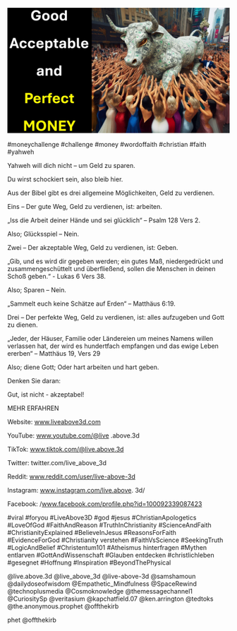 ![Video cover image](../cover.jpg "cover photo")

#moneychallenge #challenge #money #wordoffaith #christian #faith #yahweh

Yahweh will dich nicht – um Geld zu sparen.

Du wirst schockiert sein, also bleib hier.

Aus der Bibel gibt es drei allgemeine Möglichkeiten, Geld zu verdienen.

Eins – Der gute Weg, Geld zu verdienen, ist: arbeiten.

„Iss die Arbeit deiner Hände und sei glücklich“ – Psalm 128 Vers 2.

Also; Glücksspiel – Nein.

Zwei – Der akzeptable Weg, Geld zu verdienen, ist: Geben.

„Gib, und es wird dir gegeben werden; ein gutes Maß, niedergedrückt und zusammengeschüttelt und überfließend, sollen die Menschen in deinen Schoß geben.“ - Lukas 6 Vers 38.

Also; Sparen – Nein.

„Sammelt euch keine Schätze auf Erden“ – Matthäus 6:19.

Drei – Der perfekte Weg, Geld zu verdienen, ist: alles aufzugeben und Gott zu dienen.

„Jeder, der Häuser, Familie oder Ländereien um meines Namens willen verlassen hat, der wird es hundertfach empfangen und das ewige Leben ererben“ – Matthäus 19, Vers 29

Also; diene Gott; Oder hart arbeiten und hart geben.

Denken Sie daran:

Gut, ist nicht - akzeptabel!

MEHR ERFAHREN

Website: www.liveabove3d.com

YouTube: www.youtube.com/@live .above.3d

TikTok: www.tiktok.com/@live.above.3d

Twitter: twitter.com/live_above_3d

Reddit: www.reddit.com/user/live-above-3d

Instagram: www.instagram.com/live.above. 3d/

Facebook: /www.facebook.com/profile.php?id=100092339087423

#viral #foryou #LiveAbove3D #god #jesus #ChristianApologetics #LoveOfGod #FaithAndReason #TruthInChristianity #ScienceAndFaith #ChristianityExplained #BelieveInJesus #ReasonsForFaith #EvidenceForGod #Christianity verstehen #FaithVsScience #SeekingTruth #LogicAndBelief #Christentum101 #Atheismus hinterfragen #Mythen entlarven #GottAndWissenschaft #Glauben entdecken #christlichleben #gesegnet #Hoffnung #Inspiration #BeyondThePhysical

@live.above.3d @live_above_3d @live-above-3d @samshamoun @dailydoseofwisdom @Empathetic_Mindfulness @SpaceRewind @technoplusmedia @Cosmoknowledge @themessagechannel1 @CuriositySp @veritasium @kapchatfield.07 @ken.arrington @tedtoks @the.anonymous.prophet @offthekirb

phet @offthekirb